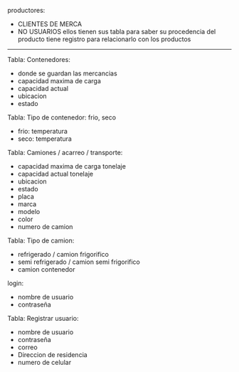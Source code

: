 
productores:

* CLIENTES DE MERCA
* NO USUARIOS
ellos tienen sus tabla para saber su procedencia del producto
tiene registro para relacionarlo con los productos

------------------------------------------------------------

Tabla: Contenedores:

* donde se guardan las mercancias
* capacidad maxima de carga
* capacidad actual
* ubicacion
* estado

Tabla: Tipo de contenedor:
frio, seco

* frio: temperatura
* seco: temperatura

Tabla: Camiones / acarreo / transporte:

* capacidad maxima de carga tonelaje
* capacidad actual tonelaje
* ubicacion
* estado
* placa
* marca
* modelo
* color
* numero de camion

Tabla: Tipo de camion:
* refrigerado / camion frigorifico
* semi refrigerado / camion semi frigorifico
* camion contenedor

login:

* nombre de usuario
* contraseña

Tabla: Registrar usuario:

* nombre de usuario
* contraseña
* correo
* Direccion de residencia
* numero de celular

